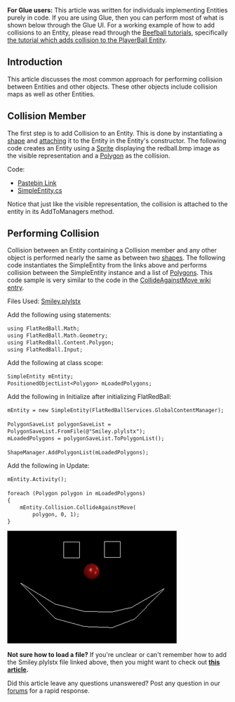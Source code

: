 **For Glue users:** This article was written for individuals implementing Entities purely in code. If you are using Glue, then you can perform most of what is shown below through the Glue UI. For a working example of how to add collisions to an Entity, please read through the [Beefball tutorials](/frb/docs/index.php?title=Tutorials:Beefball "Tutorials:Beefball"), specifically [the tutorial which adds collision to the PlayerBall Entity](/frb/docs/index.php?title=Tutorials:Beefball:Creating_an_Entity "Tutorials:Beefball:Creating an Entity").

## Introduction

This article discusses the most common approach for performing collision between Entities and other objects. These other objects include collision maps as well as other Entities.

## Collision Member

The first step is to add Collision to an Entity. This is done by instantiating a [shape](/frb/docs/index.php?title=Shapes "Shapes") and [attaching](/frb/docs/index.php?title=FlatRedBall.Math.IAttachable "FlatRedBall.Math.IAttachable") it to the Entity in the Entity's constructor. The following code creates an Entity using a [Sprite](/frb/docs/index.php?title=FlatRedBall.Sprite "FlatRedBall.Sprite") displaying the redball.bmp image as the visible representation and a [Polygon](/frb/docs/index.php?title=FlatRedBall.Math.Geometry.Polygon "FlatRedBall.Math.Geometry.Polygon") as the collision.

Code:

-   [Pastebin Link](http://pastebin.ca/2024139)
-   [SimpleEntity.cs](/frb/docs/images/1/10/SimpleEntity.cs "SimpleEntity.cs")

Notice that just like the visible representation, the collision is attached to the entity in its AddToManagers method.

## Performing Collision

Collision between an Entity containing a Collision member and any other object is performed nearly the same as between two [shapes](/frb/docs/index.php?title=Shapes "Shapes"). The following code instantiates the SimpleEntity from the links above and performs collision between the SimpleEntity instance and a list of [Polygons](/frb/docs/index.php?title=FlatRedBall.Math.Geometry.Polygon "FlatRedBall.Math.Geometry.Polygon"). This code sample is very similar to the code in the [CollideAgainstMove wiki entry](/frb/docs/index.php?title=FlatRedBall.Math.Geometry.Polygon.CollideAgainstMove "FlatRedBall.Math.Geometry.Polygon.CollideAgainstMove").

Files Used: [Smiley.plylstx](/frb/docs/images/7/79/Smiley.plylstx "Smiley.plylstx")

Add the following using statements:

    using FlatRedBall.Math;
    using FlatRedBall.Math.Geometry;
    using FlatRedBall.Content.Polygon;
    using FlatRedBall.Input;

Add the following at class scope:

    SimpleEntity mEntity;
    PositionedObjectList<Polygon> mLoadedPolygons;

Add the following in Initialize after initializing FlatRedBall:

    mEntity = new SimpleEntity(FlatRedBallServices.GlobalContentManager);

    PolygonSaveList polygonSaveList = PolygonSaveList.FromFile(@"Smiley.plylstx");
    mLoadedPolygons = polygonSaveList.ToPolygonList();

    ShapeManager.AddPolygonList(mLoadedPolygons);

Add the following in Update:

    mEntity.Activity();

    foreach (Polygon polygon in mLoadedPolygons)
    {
        mEntity.Collision.CollideAgainstMove(
            polygon, 0, 1);
    }

![EntityCollision.png](/media/migrated_media-EntityCollision.png)

**Not sure how to load a file?** If you're unclear or can't remember how to add the Smiley.plylstx file linked above, then you might want to check out **[this article](/frb/docs/index.php?title=Tutorials:Adding_files_to_your_project "Tutorials:Adding files to your project").**

Did this article leave any questions unanswered? Post any question in our [forums](/frb/forum.md) for a rapid response.
